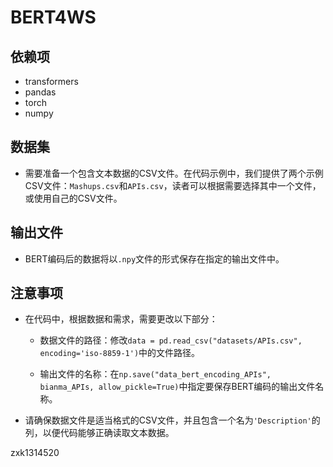 # BERT4WS

## 依赖项

- transformers
- pandas
- torch
- numpy

## 数据集

+ 需要准备一个包含文本数据的CSV文件。在代码示例中，我们提供了两个示例CSV文件：`Mashups.csv`和`APIs.csv`，读者可以根据需要选择其中一个文件，或使用自己的CSV文件。

## 输出文件

+ BERT编码后的数据将以`.npy`文件的形式保存在指定的输出文件中。

## 注意事项

+ 在代码中，根据数据和需求，需要更改以下部分：

  - 数据文件的路径：修改`data = pd.read_csv("datasets/APIs.csv", encoding='iso-8859-1')`中的文件路径。

  - 输出文件的名称：在`np.save("data_bert_encoding_APIs", bianma_APIs, allow_pickle=True)`中指定要保存BERT编码的输出文件名称。

+ 请确保数据文件是适当格式的CSV文件，并且包含一个名为`'Description'`的列，以便代码能够正确读取文本数据。

zxk1314520
